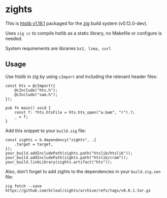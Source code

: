 zights
======

This is [htslib v1.19.1](https://github.com/samtools/htslib) packaged for the [zig](https://ziglang.org) build system (v0.12.0-dev).
 
Uses `zig cc` to compile hstlib as a static library, no Makefile or configure is needed.

System requirements are libraries `bz2, lzma, curl`


Usage
-----

Use htslib in zig by using `cImport` and including the relevant header files:

```zig
const hts = @cImport({
    @cInclude("hts.h");
    @cInclude("sam.h");
});

pub fn main() void {
    const f: *hts.htsFile = hts.hts_open("a.bam", "r").?;
    _ = f;
}
```

Add this snippet to your `build.zig` file:

```zig
const zights = b.dependency("zights", .{
    .target = target,
});
your_build.addIncludePath(zights.path("htslib/htslib"));
your_build.addIncludePath(zights.path("htslib/cram"));
your_build.linkLibrary(zights.artifact("hts"));
```

Also, don't forget to add zights to the dependencies in your `build.zig.zon` file:

```shell
zig fetch --save https://github.com/kcleal/zights/archive/refs/tags/v0.0.1.tar.gz
```
